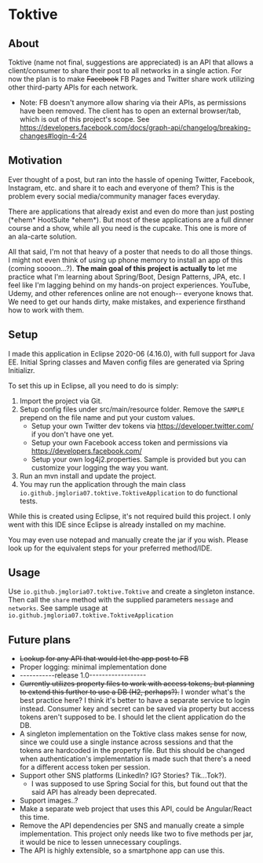 # Toktive

## About
Toktive (name not final, suggestions are appreciated) is an API that allows a client/consumer to share their post to all networks in a single action. For now the plan is to make ~~Facebook~~ FB Pages and Twitter share work utilizing other third-party APIs for each network.

* Note: FB doesn't anymore allow sharing via their APIs, as permissions have been removed. The client has to open an external browser/tab, which is out of this project's scope. See https://developers.facebook.com/docs/graph-api/changelog/breaking-changes#login-4-24 

## Motivation
Ever thought of a post, but ran into the hassle of opening Twitter, Facebook, Instagram, etc. and share it to each and everyone of them? This is the problem every social media/community manager faces everyday.

There are applications that already exist and even do more than just posting (\*ehem\* HootSuite \*ehem\*). But most of these applications are a full dinner course and a show, while all you need is the cupcake. This one is more of an ala-carte solution.

All that said, I'm not that heavy of a poster that needs to do all those things. I might not even think of using up phone memory to install an app of this (coming soooon...?). **The main goal of this project is actually to** let me practice what I'm learning about Spring/Boot, Design Patterns, JPA, etc. I feel like I'm lagging behind on my hands-on project experiences. YouTube, Udemy, and other references online are not enough-- everyone knows that. We need to get our hands dirty, make mistakes, and experience firsthand how to work with them.

## Setup
I made this application in Eclipse 2020-06 (4.16.0), with full support for Java EE. Initial Spring classes and Maven config files are generated via Spring Initializr.

To set this up in Eclipse, all you need to do is simply:
1. Import the project via Git.
2. Setup config files under src/main/resource folder. Remove the `SAMPLE` prepend on the file name and put your custom values.
    - Setup your own Twitter dev tokens via https://developer.twitter.com/ if you don't have one yet.
    - Setup your own Facebook access token and permissions via https://developers.facebook.com/
    - Setup your own log4j2.properties. Sample is provided but you can customize your logging the way you want.
3. Run an mvn install and update the project. 
4. You may run the application through the main class `io.github.jmgloria07.toktive.ToktiveApplication` to do functional tests. 

While this is created using Eclipse, it's not required build this project. I only went with this IDE since Eclipse is already installed on my machine.

You may even use notepad and manually create the jar if you wish. Please look up for the equivalent steps for your preferred method/IDE.

## Usage
Use `io.github.jmgloria07.toktive.Toktive` and create a singleton instance. Then call the `share` method with the supplied parameters `message` and `networks`. See sample usage at `io.github.jmgloria07.toktive.ToktiveApplication`

## Future plans
- ~~Lookup for any API that would let the app post to FB~~ 
- Proper logging: minimal implementation done
- -----------release 1.0------------------
- ~~Currently utilizes property files to work with access tokens, but planning to extend this further to use a DB (H2, perhaps?).~~ I wonder what's the best practice here? I think it's better to have a separate service to login instead. Consumer key and secret can be saved via property but access tokens aren't supposed to be. I should let the client application do the DB. 
- A singleton implementation on the Toktive class makes sense for now, since we could use a single instance across sessions and that the tokens are hardcoded in the property file. But this should be changed when authentication's implementation is made such that there's a need for a different access token per session.
- Support other SNS platforms (LinkedIn? IG? Stories? Tik...Tok?). 
    - I was supposed to use Spring Social for this, but found out that the said API has already been deprecated.
- Support images..?
- Make a separate web project that uses this API, could be Angular/React this time.
- Remove the API dependencies per SNS and manually create a simple implementation. This project only needs like two to five methods per jar, it would be nice to lessen unnecessary couplings.
- The API is highly extensible, so a smartphone app can use this.